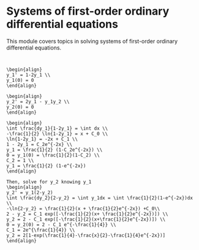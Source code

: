 # Systems of first-order ordinary differential equations

This module covers topics in solving systems of first-order ordinary
differential equations.

```{tableofcontents}
```


```{example} Solve the IVP 

\begin{align}
y_1' = 1-2y_1 \\
y_1(0) = 0 
\end{align}

\begin{align}
y_2' = 2y_1 - y_1y_2 \\
y_2(0) = 0 
\end{align}

\begin{align}
\int \frac{dy_1}{1-2y_1} = \int dx \\
-\frac{1}{2} \ln{1-2y_1} = x + C_0 \\
\ln{1-2y_1} = -2x + C_1 \\
1 - 2y_1 = C_2e^{-2x} \\
y_1 = \frac{1}{2} (1-C_2e^{-2x}) \\
0 = y_1(0) = \frac{1}{2}(1-C_2) \\
C_2 = 1 \\
y_1 = \frac{1}{2} (1-e^{-2x})
\end{align}

Then, solve for y_2 knowing y_1
\begin{align}
y_2' = y_1(2-y_2)
\int \frac{dy_2}{2-y_2} = \int y_1dx = \int \frac{1}{2}(1-e^{-2x})dx \\
-\ln{2-y_2} = \frac{1}{2}(x + \frac{1}{2}e^{-2x}) +C_0\\
2 - y_2 = C_1 exp([-\frac{1}{2}(x+ \frac{1}{2}e^{-2x})]) \\
y_2 = 2 - C_1 exp([-\frac{1}{2}(x+\frac{1}{2}e^{-2x})]) \\
0 = y_2(0) = 2 - C_1 e^{-\frac{1}{4}} \\
C_1 = 2e^{\frac{1}{4}} \\
y_2 = 2[1-exp(\frac{1}{4}-\frac{x}{2}-\frac{1}{4}e^{-2x})]
\end{align}
````